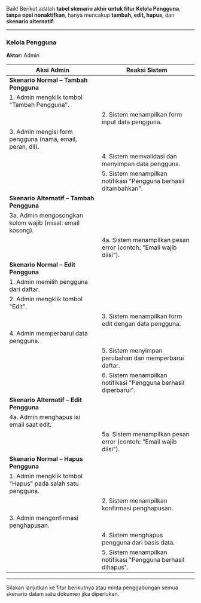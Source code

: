 Baik! Berikut adalah **tabel skenario akhir untuk fitur Kelola Pengguna**, **tanpa opsi nonaktifkan**, hanya mencakup **tambah, edit, hapus**, dan **skenario alternatif**:

---

### **Kelola Pengguna**

**Aktor:** Admin

| **Aksi Admin**                                             | **Reaksi Sistem**                                                 |
| ---------------------------------------------------------- | ----------------------------------------------------------------- |
| **Skenario Normal – Tambah Pengguna**                      |                                                                   |
| 1. Admin mengklik tombol "Tambah Pengguna".                |                                                                   |
|                                                            | 2. Sistem menampilkan form input data pengguna.                   |
| 3. Admin mengisi form pengguna (nama, email, peran, dll).  |                                                                   |
|                                                            | 4. Sistem memvalidasi dan menyimpan data pengguna.                |
|                                                            | 5. Sistem menampilkan notifikasi "Pengguna berhasil ditambahkan". |
| **Skenario Alternatif – Tambah Pengguna**                  |                                                                   |
| 3a. Admin mengosongkan kolom wajib (misal: email kosong).  |                                                                   |
|                                                            | 4a. Sistem menampilkan pesan error (contoh: "Email wajib diisi"). |
| **Skenario Normal – Edit Pengguna**                        |                                                                   |
| 1. Admin memilih pengguna dari daftar.                     |                                                                   |
| 2. Admin mengklik tombol "Edit".                           |                                                                   |
|                                                            | 3. Sistem menampilkan form edit dengan data pengguna.             |
| 4. Admin memperbarui data pengguna.                        |                                                                   |
|                                                            | 5. Sistem menyimpan perubahan dan memperbarui daftar.             |
|                                                            | 6. Sistem menampilkan notifikasi "Pengguna berhasil diperbarui".  |
| **Skenario Alternatif – Edit Pengguna**                    |                                                                   |
| 4a. Admin menghapus isi email saat edit.                   |                                                                   |
|                                                            | 5a. Sistem menampilkan pesan error (contoh: "Email wajib diisi"). |
| **Skenario Normal – Hapus Pengguna**                       |                                                                   |
| 1. Admin mengklik tombol "Hapus" pada salah satu pengguna. |                                                                   |
|                                                            | 2. Sistem menampilkan konfirmasi penghapusan.                     |
| 3. Admin mengonfirmasi penghapusan.                        |                                                                   |
|                                                            | 4. Sistem menghapus pengguna dari basis data.                     |
|                                                            | 5. Sistem menampilkan notifikasi "Pengguna berhasil dihapus".     |

---

Silakan lanjutkan ke fitur berikutnya atau minta penggabungan semua skenario dalam satu dokumen jika diperlukan.
